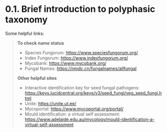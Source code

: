 # 0.1. Brief introduction to polyphasic taxonomy

Some helpful links:
> **To check name status**
> - Species Fungorum: https://www.speciesfungorum.org/
> - Index Fungorum: https://www.indexfungorum.org/
> - Mycobank: https://www.mycobank.org/
> - Fungal Names: https://nmdc.cn/fungalnames/allfungal
> 
> **Other helpful sites**
> - Interactive identification key for seed fungal pathogens: https://keys.lucidcentral.org/keys/v3/seed_fungi/veg_seed_fungi.html
> - Unite: https://unite.ut.ee/
> - Mycoportal: https://www.mycoportal.org/portal/
> - Mould identification: a virtual self assessment: https://www.adelaide.edu.au/mycology/mould-identification-a-virtual-self-assessment

